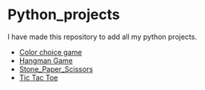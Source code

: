 # Python_projects
I have made this repository to add all my python projects.
* [Color choice game](/Color_Choice_Game.py)
* [Hangman Game](/Hangman_Game.py)
* [Stone_Paper_Scissors](/Stone_Paper_Scissors.py)
* [Tic Tac Toe](Tic_Tac_Toe_Game.py)
